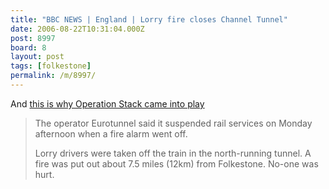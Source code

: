 ```yaml
---
title: "BBC NEWS | England | Lorry fire closes Channel Tunnel"
date: 2006-08-22T10:31:04.000Z
post: 8997
board: 8
layout: post
tags: [folkestone]
permalink: /m/8997/
---
```

And <a href="http://news.bbc.co.uk/1/hi/england/5271784.stm">this is why Operation Stack came into play</a>

<blockquote>The operator Eurotunnel said it suspended rail services on Monday afternoon when a fire alarm went off.

Lorry drivers were taken off the train in the north-running tunnel. A fire was put out about 7.5 miles (12km) from Folkestone. No-one was hurt. </blockquote>
